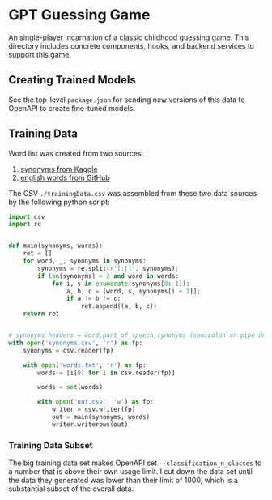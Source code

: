# GPT Guessing Game

An single-player incarnation of a classic childhood guessing game. This
directory includes concrete components, hooks, and backend services to support
this game.

## Creating Trained Models

See the top-level `package.json` for sending new versions of this data to
OpenAPI to create fine-tuned models.

## Training Data

Word list was created from two sources:

1. [synonyms from Kaggle](https://www.kaggle.com/datasets/duketemon/wordnet-synonyms)
2. [english words from GitHub](https://github.com/dwyl/english-words/blob/master/words.txt)

The CSV `./trainingData.csv` was assembled from these two data sources by the
following python script:

```python
import csv
import re


def main(synonyms, words):
    ret = []
    for word, _, synonyms in synonyms:
        synonyms = re.split(r'[;|]', synonyms);
        if len(synonyms) > 2 and word in words:
            for i, s in enumerate(synonyms[0:-1]):
                a, b, c = [word, s, synonyms[i + 1]];
                if a != b != c:
                    ret.append((a, b, c))
    return ret


# synonyms headers = word,part_of_speech,synonyms (semicolon or pipe delimited)
with open('synonyms.csv', 'r') as fp:
    synonyms = csv.reader(fp)

    with open('words.txt', 'r') as fp:
        words = [i[0] for i in csv.reader(fp)]

        words = set(words)

        with open('out.csv', 'w') as fp:
            writer = csv.writer(fp)
            out = main(synonyms, words)
            writer.writerows(out)
```

### Training Data Subset

The big training data set makes OpenAPI set `--classification_n_classes` to a
number that is above their own usage limit. I cut down the data set until the
data they generated was lower than their limit of 1000, which is a substantial
subset of the overall data.
